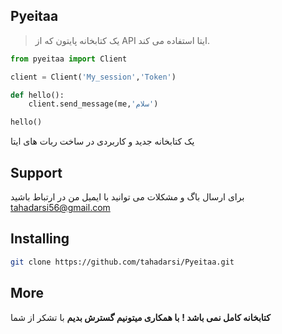## Pyeitaa
> یک کتابخانه پایتون که از API ایتا استفاده می کند.

``` python
from pyeitaa import Client

client = Client('My_session','Token')

def hello():
    client.send_message(me,'سلام')

hello()
```

یک کتابخانه جدید و کاربردی در ساخت ربات های ایتا

## Support
برای ارسال باگ و مشکلات می توانید با ایمیل من در ارتباط باشید
tahadarsi56@gmail.com

## Installing

``` bash
git clone https://github.com/tahadarsi/Pyeitaa.git
```

## More
 **کتابخانه کامل نمی باشد !**
 **با همکاری میتونیم گسترش بدیم**
 با تشکر از شما
